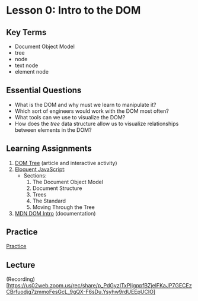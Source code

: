 # Lesson 0: Intro to the DOM

## Key Terms

- Document Object Model
- tree
- node
- text node
- element node

## Essential Questions

- What is the DOM and why must we learn to manipulate it?
- Which sort of engineers would work with the DOM most often?
- What tools can we use to visualize the DOM?
- How does the _tree_ data structure allow us to visualize relationships between elements in the DOM?

## Learning Assignments

1. [DOM Tree](https://javascript.info/dom-nodes) (article and interactive activity)
2. [Eloquent JavaScript](https://eloquentjavascript.net/14_dom.html):
   - Sections:
     1. The Document Object Model
     2. Document Structure
     3. Trees
     4. The Standard
     5. Moving Through the Tree
3. [MDN DOM Intro](https://developer.mozilla.org/en-US/docs/Web/API/Document_Object_Model/Introduction) (documentation)

## Practice

[Practice](./practice)

## Lecture

(Recording)[https://us02web.zoom.us/rec/share/p_PdGyzITxPIjgppfBZjelFKaJP7GECEzCBrfuodjg7zmmoFesGcL_9gQX-F6sDu.Ysyhw9rdUEEpUCIO]

